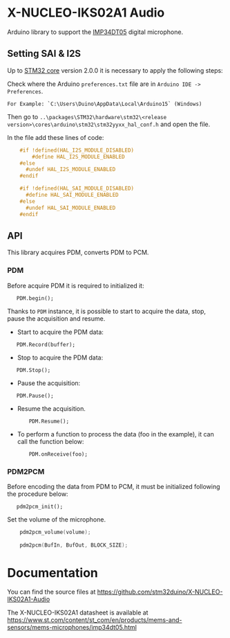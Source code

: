 # X-NUCLEO-IKS02A1 Audio
Arduino library to support the [IMP34DT05](https://www.st.com/en/mems-and-sensors/imp34dt05.html) digital microphone.

## Setting SAI & I2S
Up to [STM32 core](https://github.com/stm32duino/Arduino_Core_STM32) version 2.0.0 it is necessary to apply the following steps:

Check where the Arduino `preferences.txt` file are in `Arduino IDE -> Preferences`.

	For Example: `C:\Users\Duino\AppData\Local\Arduino15` (Windows)

Then go to `..\packages\STM32\hardware\stm32\<release version>\cores\arduino\stm32\stm32yyxx_hal_conf.h` and open the file.

In the file add these lines of code:

```C
	#if !defined(HAL_I2S_MODULE_DISABLED)
  		#define HAL_I2S_MODULE_ENABLED
	#else
	  #undef HAL_I2S_MODULE_ENABLED
	#endif

	#if !defined(HAL_SAI_MODULE_DISABLED)
	  #define HAL_SAI_MODULE_ENABLED
	#else
	  #undef HAL_SAI_MODULE_ENABLED
	#endif
```

## API
This library acquires PDM, converts PDM to PCM.

### PDM
Before acquire PDM it is required to initialized it:

`   PDM.begin();`

Thanks  to `PDM` instance, it is possible to start to acquire the data, stop, pause the acquisition and resume.
- Start to acquire the PDM data:
    
`   PDM.Record(buffer);`
- Stop to acquire the PDM data:
    
`   PDM.Stop();`
- Pause the acquisition:
    
`   PDM.Pause();`
- Resume the acquisition.
    
`       PDM.Resume();`
- To perform a function to process the data (foo in the example), it can call the function below:
    
`       PDM.onReceive(foo);`

### PDM2PCM

Before encoding the data from PDM to PCM, it must be initialized following the procedure below:

`   pdm2pcm_init();`
  
  Set the volume of the microphone.

```C++
    pdm2pcm_volume(volume);
    
    pdm2pcm(BufIn, BufOut, BLOCK_SIZE);
```


# Documentation

You can find the source files at
https://github.com/stm32duino/X-NUCLEO-IKS02A1-Audio

The X-NUCLEO-IKS02A1 datasheet is available at
https://www.st.com/content/st_com/en/products/mems-and-sensors/mems-microphones/imp34dt05.html

